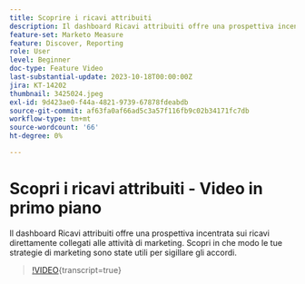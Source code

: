```yaml
---
title: Scoprire i ricavi attribuiti
description: Il dashboard Ricavi attribuiti offre una prospettiva incentrata sui ricavi direttamente collegati alle attività di marketing. Scopri in che modo le tue strategie di marketing sono state utili per sigillare gli accordi.
feature-set: Marketo Measure
feature: Discover, Reporting
role: User
level: Beginner
doc-type: Feature Video
last-substantial-update: 2023-10-18T00:00:00Z
jira: KT-14202
thumbnail: 3425024.jpeg
exl-id: 9d423ae0-f44a-4821-9739-67878fdeabdb
source-git-commit: af63fa0af66ad5c3a57f116fb9c02b34171fc7db
workflow-type: tm+mt
source-wordcount: '66'
ht-degree: 0%

---
```


# Scopri i ricavi attribuiti - Video in primo piano

Il dashboard Ricavi attribuiti offre una prospettiva incentrata sui ricavi direttamente collegati alle attività di marketing. Scopri in che modo le tue strategie di marketing sono state utili per sigillare gli accordi.

>[!VIDEO](https://video.tv.adobe.com/v/3425024/?learn=on){transcript=true}
